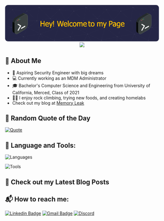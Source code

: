 <div align="center">
  <!--  Banner Image by: https://leviarista.github.io/github-profile-header-generator/ -->
  <img src="assets/banner-image.png" alt="Banner Image">
</div>

<div align="center">
  <!-- Page Visit Counter by: https://github.com/antonkomarev/github-profile-views-counter -->
  <img src="https://komarev.com/ghpvc/?username=abltcp97&style=flat-square">
</div>

## 📖 About Me

- 🔐  Aspiring Security Engineer with big dreams
- 💻 Currently working as an MDM Administrator
- 🎓 Bachelor's Computer Science and Engineering from University of California, Merced, Class of 2021
- 🧗🏻 I enjoy rock climbing, trying new foods, and creating homelabs
- Check out my blog at [Memory Leak](https://blog.aalamillo.com)

## 📜 Random Quote of the Day

<!-- https://github.com/PiyushSuthar/github-readme-quotes -->

<a href="https://github.com/piyushsuthar/github-readme-quotes">
  <img src="https://quotes-github-readme.vercel.app/api?type=horizontal&theme=dark" alt="Quote">
</a>

## 🔨 Language and Tools:
![Languages](https://skillicons.dev/icons?i=py,html,css,docker,git,github)

![Tools](https://skillicons.dev/icons?i=vscode,azure,ubuntu,kali,windows,apple,)

## 📝 Check out my Latest Blog Posts
<!-- https://github.com/gautamkrishnar/blog-post-workflow -->
<!-- BLOG-POST-LIST:START -->

<!-- BLOG-POST-LIST:END -->

## 📬 How to reach me:

 <!-- https://shields.io/badges/static-badge -->
<!-- Format: https://img.shields.io/badge/text-color.svg?&style=for-the-badge&logo=logo&logoColor=color -->

[![Linkedin Badge](https://img.shields.io/badge/abel--alamillo-0077B5.svg?&style=for-the-badge&logo=linkedin&logoColor=white)](https://www.linkedin.com/in/abel-alamillo/)
[![Gmail Badge](https://img.shields.io/badge/abltcp97@gmail.com-d24438.svg?&style=for-the-badge&logo=gmail&logoColor=white)](mailto:abltcp97@gmail.com)
[![Discord](https://img.shields.io/badge/JollyG-8389da.svg?&style=for-the-badge&logo=discord&logoColor=white)](https://discordapp.com/users/193878969357959168)